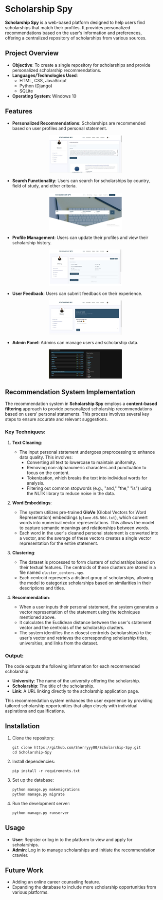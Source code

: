 # Scholarship Spy

**Scholarship Spy** is a web-based platform designed to help users find scholarships that match their profiles. It provides personalized recommendations based on the user's information and preferences, offering a centralized repository of scholarships from various sources.

## Project Overview

- **Objective**: To create a single repository for scholarships and provide personalized scholarship recommendations.
- **Languages/Technologies Used**:
  - HTML, CSS, JavaScript
  - Python (Django)
  - SQLite
- **Operating System**: Windows 10

## Features

- **Personalized Recommendations**: Scholarships are recommended based on user profiles and personal statement.
  
  <p align="center">
  <img src="https://github.com/Sherryyy00/Scholarship-Spy/blob/main/images/recommendation.jpeg", alt=" Monthly Bar Chart " width="50%" height="50%">
</p>

- **Search Functionality**: Users can search for scholarships by country, field of study, and other criteria.
  
  <p align="center">
  <img src="https://github.com/Sherryyy00/Scholarship-Spy/blob/main/images/Search.jpeg", alt=" Monthly Bar Chart " width="50%" height="50%">
</p>

- **Profile Management**: Users can update their profiles and view their scholarship history.
  
  <p align="center">
  <img src="https://github.com/Sherryyy00/Scholarship-Spy/blob/main/images/Profile.jpeg", alt=" Monthly Bar Chart " width="50%" height="50%">
</p>

- **User Feedback**: Users can submit feedback on their experience.

   <p align="center">
  <img src="https://github.com/Sherryyy00/Scholarship-Spy/blob/main/images/feedback.jpeg", alt=" Monthly Bar Chart " width="50%" height="50%">
</p>

- **Admin Panel**: Admins can manage users and scholarship data.

    <p align="center">
  <img src="https://github.com/Sherryyy00/Scholarship-Spy/blob/main/images/admin.jpeg", alt=" Monthly Bar Chart " width="50%" height="50%">
</p>

## Recommendation System Implementation

The recommendation system in **Scholarship Spy** employs a **content-based filtering** approach to provide personalized scholarship recommendations based on users' personal statements. This process involves several key steps to ensure accurate and relevant suggestions.

### Key Techniques:

1. **Text Cleaning**:
   - The input personal statement undergoes preprocessing to enhance data quality. This involves:
     - Converting all text to lowercase to maintain uniformity.
     - Removing non-alphanumeric characters and punctuation to focus on the content.
     - Tokenization, which breaks the text into individual words for analysis.
     - Filtering out common stopwords (e.g., "and," "the," "is") using the NLTK library to reduce noise in the data.

2. **Word Embeddings**:
   - The system utilizes pre-trained **GloVe** (Global Vectors for Word Representation) embeddings (`glove.6B.50d.txt`), which convert words into numerical vector representations. This allows the model to capture semantic meanings and relationships between words.
   - Each word in the user's cleaned personal statement is converted into a vector, and the average of these vectors creates a single vector representation for the entire statement.

3. **Clustering**:
   - The dataset is processed to form clusters of scholarships based on their textual features. The centroids of these clusters are stored in a file named `cluster_centers.npy`.
   - Each centroid represents a distinct group of scholarships, allowing the model to categorize scholarships based on similarities in their descriptions and titles.

4. **Recommendation**:
   - When a user inputs their personal statement, the system generates a vector representation of the statement using the techniques mentioned above.
   - It calculates the Euclidean distance between the user's statement vector and the centroids of the scholarship clusters. 
   - The system identifies the `n` closest centroids (scholarships) to the user's vector and retrieves the corresponding scholarship titles, universities, and links from the dataset.

### Output:
The code outputs the following information for each recommended scholarship:
- **University**: The name of the university offering the scholarship.
- **Scholarship**: The title of the scholarship.
- **Link**: A URL linking directly to the scholarship application page.

This recommendation system enhances the user experience by providing tailored scholarship opportunities that align closely with individual aspirations and qualifications.

## Installation

1. Clone the repository:

       git clone https://github.com/Sherryyy00/Scholarship-Spy.git
       cd Scholarship-Spy
2. Install dependencies:

       pip install -r requirements.txt

3. Set up the database:

       python manage.py makemigrations
       python manage.py migrate
   
4. Run the development server:

       python manage.py runserver

## Usage

- **User**: Register or log in to the platform to view and apply for scholarships.
- **Admin**: Log in to manage scholarships and initiate the recommendation crawler.

## Future Work

- Adding an online career counseling feature.
- Expanding the database to include more scholarship opportunities from various platforms.

